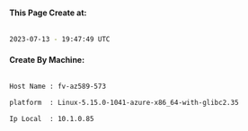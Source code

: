 
   
#### This Page Create at:

```bash

2023-07-13 - 19:47:49 UTC

```

#### Create By Machine:

```bash

Host Name : fv-az589-573

platform  : Linux-5.15.0-1041-azure-x86_64-with-glibc2.35

Ip Local  : 10.1.0.85

```

